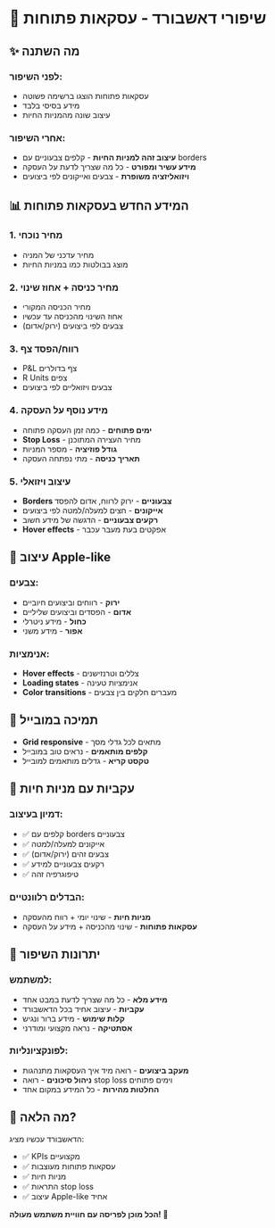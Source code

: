 # 🎯 שיפורי דאשבורד - עסקאות פתוחות

## ✨ מה השתנה

### לפני השיפור:
- עסקאות פתוחות הוצגו ברשימה פשוטה
- מידע בסיסי בלבד
- עיצוב שונה מהמניות החיות

### אחרי השיפור:
- **עיצוב זהה למניות החיות** - קלפים צבעוניים עם borders
- **מידע עשיר ומפורט** - כל מה שצריך לדעת על העסקה
- **ויזואליזציה משופרת** - צבעים ואייקונים לפי ביצועים

## 📊 המידע החדש בעסקאות פתוחות

### 1. **מחיר נוכחי**
- מחיר עדכני של המניה
- מוצג בבולטות כמו במניות החיות

### 2. **מחיר כניסה + אחוז שינוי**
- מחיר הכניסה המקורי
- אחוז השינוי מהכניסה עד עכשיו
- צבעים לפי ביצועים (ירוק/אדום)

### 3. **רווח/הפסד צף**
- P&L צף בדולרים
- R Units צפים
- צבעים ויזואליים לפי ביצועים

### 4. **מידע נוסף על העסקה**
- **ימים פתוחים** - כמה זמן העסקה פתוחה
- **Stop Loss** - מחיר העצירה המתוכנן
- **גודל פוזיציה** - מספר המניות
- **תאריך כניסה** - מתי נפתחה העסקה

### 5. **עיצוב ויזואלי**
- **Borders צבעוניים** - ירוק לרווח, אדום להפסד
- **אייקונים** - חצים למעלה/למטה לפי ביצועים
- **רקעים צבעוניים** - הדגשה של מידע חשוב
- **Hover effects** - אפקטים בעת מעבר עכבר

## 🎨 עיצוב Apple-like

### צבעים:
- **ירוק** - רווחים וביצועים חיוביים
- **אדום** - הפסדים וביצועים שליליים
- **כחול** - מידע ניטרלי
- **אפור** - מידע משני

### אנימציות:
- **Hover effects** - צללים וטרנזישנים
- **Loading states** - אנימציות טעינה
- **Color transitions** - מעברים חלקים בין צבעים

## 📱 תמיכה במובייל

- **Grid responsive** - מתאים לכל גדלי מסך
- **קלפים מותאמים** - נראים טוב במובייל
- **טקסט קריא** - גדלים מותאמים למובייל

## 🔄 עקביות עם מניות חיות

### דמיון בעיצוב:
- ✅ קלפים עם borders צבעוניים
- ✅ אייקונים למעלה/למטה
- ✅ צבעים זהים (ירוק/אדום)
- ✅ רקעים צבעוניים למידע
- ✅ טיפוגרפיה זהה

### הבדלים רלוונטיים:
- **מניות חיות** - שינוי יומי + רווח מהעסקה
- **עסקאות פתוחות** - שינוי מהכניסה + מידע על העסקה

## 🎯 יתרונות השיפור

### למשתמש:
- **מידע מלא** - כל מה שצריך לדעת במבט אחד
- **עקביות** - עיצוב אחיד בכל הדאשבורד
- **קלות שימוש** - מידע ברור ונגיש
- **אסתטיקה** - נראה מקצועי ומודרני

### לפונקציונליות:
- **מעקב ביצועים** - רואה מיד איך העסקאות מתנהגות
- **ניהול סיכונים** - רואה stop loss וימים פתוחים
- **החלטות מהירות** - כל המידע במקום אחד

## 🚀 מה הלאה?

הדאשבורד עכשיו מציג:
- ✅ KPIs מקצועיים
- ✅ עסקאות פתוחות מעוצבות
- ✅ מניות חיות
- ✅ התראות stop loss
- ✅ עיצוב Apple-like אחיד

**הכל מוכן לפריסה עם חוויית משתמש מעולה! 🎯**
